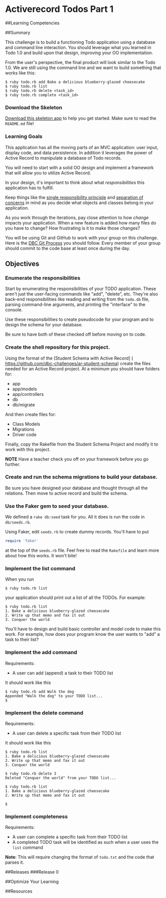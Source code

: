 # Activerecord Todos Part 1 
 
##Learning Competencies 

##Summary 

 This challenge is to build a functioning Todo application using a database and command line interaction. You should leverage what you learned in Todo 1.0 and build upon that design, improving your OO implementation. 

From the user's perspective, the final product will look similar to the Todo 1.0.  We are still using the command line and we want to build something that works like this:

```text
$ ruby todo.rb add Bake a delicious blueberry-glazed cheesecake
$ ruby todo.rb list
$ ruby todo.rb delete <task_id>
$ ruby todo.rb complete <task_id>
```

### Download the Skeleton

[Download this skeleton app](http://cl.ly/0r393G2U3U2K) to help you get started.  Make sure to read the `README.md` file!

### Learning Goals

This application has all the moving parts of an MVC application: user input, display code, and data persistence.  In addition it leverages the power of Active Record to manipulate a database of Todo records.

You will need to start with a solid OO design and implement a framework that will allow you to utilize Active Record. 

In your design, it's important to think about what *responsibilities* this application has to fulfill.

Keep things like the [single responsibility principle](http://en.wikipedia.org/wiki/Single_responsibility_principle) and [separation of concerns](http://en.wikipedia.org/wiki/Separation_of_concerns) in mind as you decide what objects and classes belong in your application.

As you work through the iterations, pay close attention to how *change* impacts your application.  When a new feature is added how many files do you have to change?  How frustrating is it to make those changes?

You will be using Git and GitHub to work with your group on this challenge.  Here is the [DBC Git Process](https://gist.github.com/brickthorn/15a83f5d5fd6819a2892) you should follow.  Every member of your group should commit to the code base at least once during the day.    
 
## Objectives

### Enumerate the responsibilities

Start by enumerating the responsibilities of your TODO application.  These aren't just the user-facing commands like "add", "delete", etc.  They're also back-end responsibilities like reading and writing from the `todo.db` file, parsing command-line arguments, and printing the "interface" to the console.

Use these responsibilities to create pseudocode for your program and to design the schema for your database.  

Be sure to have both of these checked off before moving on to code. 

### Create the shell repository for this project.

Using the format of the [Student Schema with Active Record] ( https://github.com/dbc-challenges/ar-student-schema) create the files needed for an Active Record project.  At a minimum you should have folders for:  
* app  
* app/models  
* app/controllers  
* db  
* db/migrate  

And then create files for:  
* Class Models  
* Migrations   
* Driver code  

Finally, copy the Rakefile from the Student Schema Project and modify it to work with this project.

**NOTE** Have a teacher check you off on your framework before you go further. 

<!--
### Clone the shell repository and understand the purpose of each file

We've created a repository with the structure you will need to create an Active Record program.  Open each file in Sublime and read the comments inside.  You should be able to clearly define what code will go in each file BEFORE you start writing code.  Check with a teacher before you proceed. 

-->

### Create and run the schema migrations to build your database.

Be sure you have designed your database and thought through all the relations.  Then move to active record and build the schema. 

### Use the Faker gem to seed your database.

We defined a `rake db:seed` task for you.  All it does is run the code in `db/seeds.rb`.

Using Faker, edit `seeds.rb` to create dummy records.  You'll have to put

```ruby
require 'faker'
```

at the top of the `seeds.rb` file.  Feel free to read the `Rakefile` and learn more about how this works.  It won't bite!

### Implement the list command

When you run

```text
$ ruby todo.rb list
```

your application should print out a list of all the TODOs. For example:

```text
$ ruby todo.rb list
1. Bake a delicious blueberry-glazed cheesecake
2. Write up that memo and fax it out
3. Conquer the world
```

You'll have to design and build basic controller and model code to make this work.  For example, how does your program know the user wants to "add" a task to their list?

### Implement the add command

Requirements:

- A user can add (append) a task to their TODO list

It should work like this

```text
$ ruby todo.rb add Walk the dog
Appended "Walk the dog" to your TODO list...
$
```

### Implement the delete command

Requirements:

- A user can delete a specific task from their TODO list

It should work like this

```text
$ ruby todo.rb list
1. Bake a delicious blueberry-glazed cheesecake
2. Write up that memo and fax it out
3. Conquer the world

$ ruby todo.rb delete 3
Deleted "Conquer the world" from your TODO list...

$ ruby todo.rb list
1. Bake a delicious blueberry-glazed cheesecake
2. Write up that memo and fax it out

$
```

### Implement completeness

Requirements:

- A user can complete a specific task from their TODO list
- A completed TODO task will be identified as such when a user uses the `list` command

**Note**: This will require changing the format of `todo.txt` and the code that parses it. 

##Releases
###Release 0 

##Optimize Your Learning 

##Resources